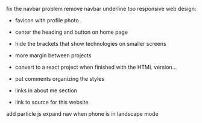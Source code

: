 fix the navbar problem
remove navbar underline too
responsive web design:

- favicon with profile photo
- center the heading and button on home page

- hide the brackets that show technologies on smaller screens
- more margin between projects
- convert to a react project when finished with the HTML version...
- put comments organizing the styles
- links in about me section
- link to source for this website

add particle js
expand nav when phone is in landscape mode

